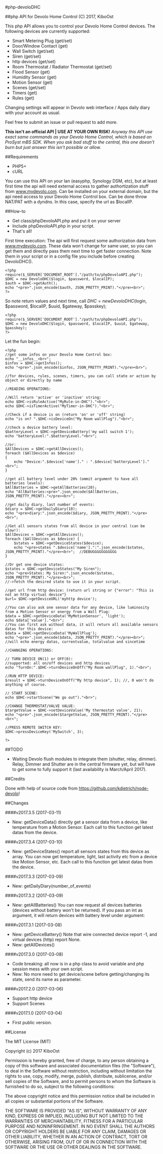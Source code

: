 #php-devoloDHC

##php API for Devolo Home Control
(C) 2017, KiboOst

This php API allows you to control your Devolo Home Control devices.
The following devices are currently supported:

- Smart Metering Plug (get/set)
- Door/Window Contact (get)
- Wall Switch (get/set)
- Siren (get/set)
- http devices (get/set)
- Room Thermostat / Radiator Thermostat (get/set)
- Flood Sensor (get)
- Humidity Sensor (get)
- Motion Sensor (get)
- Scenes (get/set)
- Timers (get)
- Rules (get)

Changing settings will appear in Devolo web interface / Apps daily diary with your account as usual.

Feel free to submit an issue or pull request to add more.

**This isn't an official API | USE AT YOUR OWN RISK!**
_Anyway this API use exact same commands as your Devolo Home Control, which is based on ProSyst mBS SDK. When you ask bad stuff to the central, this one doesn't burn but just answer this isn't possible or allow._

##Requirements
- PHP5+
- cURL

You can use this API on your lan (easyphp, Synology DSM, etc), but at least first time the api will need external access to gather authortization stuff from www.mydevolo.com.
Can be installed on your external domain, but the api need access to your Devolo Home Control box. Can be done throw NAT/PAT with a dyndns. In this case, specify the url as $localIP.


##How-to
- Get class/phpDevoloAPI.php and put it on your server
- Include phpDevoloAPI.php in your script.
- That's all!

First time execution:
The api will first request some authorization data from www.mydevolo.com.
These data won't change for same user, so you can get them and directly pass them next time to get faster connection.
Note them in your script or in a config file you include before creating DevoloDHC().

```
<?php
require($_SERVER['DOCUMENT_ROOT']."/path/to/phpDevoloAPI.php");
$DHC = new DevoloDHC($login, $password, $localIP);
$auth = $DHC->getAuth();
echo "<pre>".json_encode($auth, JSON_PRETTY_PRINT)."</pre><br>";
?>
```

So note return values and next time, call $DHC = new DevoloDHC($login, $password, $localIP, $uuid, $gateway, $passkey);

```
<?php
require($_SERVER['DOCUMENT_ROOT']."/path/to/phpDevoloAPI.php");
$DHC = new DevoloDHC($login, $password, $localIP, $uuid, $gateway, $passkey);
?>
```

Let the fun begin:

```
<?php
//get some infos on your Devolo Home Control box:
echo "__infos__<br>";
$infos = $DHC->getInfos();
echo "<pre>".json_encode($infos, JSON_PRETTY_PRINT)."</pre><br>";

//for devices, rules, scenes, timers, you can call state or action by object or directly by name

//READING OPERATIONS:

//Will return 'active' or 'inactive' string:
echo $DHC->isRuleActive("MyRule-in-DHC")."<br>";
echo $DHC->isTimerActive("MyTimer-in-DHC")."<br>";

//Check if a device is on (return 'on' or 'off' string)
echo "is on? ".$DHC->isDeviceOn("My Room wallPlug")."<br>";

//check a device battery level:
$batteryLevel = $DHC->getDeviceBattery('my wall switch 1');
echo "batteryLevel:".$batteryLevel."<br>";

//or:
$AllDevices = $DHC->getAllDevices();
foreach ($AllDevices as $device)
{
	echo "Device:".$device['name']." : ".$device['batteryLevel']."<br>";
}

//get all battery level under 20% (ommit argument to have all batteries levels):
$AllBatteries = $DHC->getAllBatteries(20);
echo "AllBatteries:<pre>".json_encode($AllBatteries, JSON_PRETTY_PRINT)."</pre><br>";

//get daily diary, last number of events:
$diary = $DHC->getDailyDiary(10);
echo "<pre>diary:".json_encode($diary, JSON_PRETTY_PRINT)."</pre><br>";

//Get all sensors states from all device in your central (can be slow!):
$AllDevices = $DHC->getAllDevices();
foreach ($AllDevices as $device) {
	$states = $DHC->getDeviceStates($device);
	echo "<pre>states ".$device['name'].":".json_encode($states, JSON_PRETTY_PRINT)."</pre><br>";  //DEBUGGGGGGGGGGG
}

//Or get one device states:
$states = $DHC->getDeviceStates("My Siren");
echo "<pre>States: My Siren:".json_encode($states, JSON_PRETTY_PRINT)."</pre><br>";
//->fetch the desired state to use it in your script.

//get url from http device: (return url string or {"error": "This is not an http virtual device"}
$url= $DHC->getDeviceURL('myhttp device');

//You can also ask one sensor data for any device, like luminosity from a Motion Sensor or energy from a Wall Plug:
$data = $DHC->getDeviceData('MyMotionSensor', 'light');
echo $data['value']."<br>";
//You can first ask without data, it will return all available sensors datas for this device:
$data = $DHC->getDeviceData('MyWallPlug');
echo "<pre>".json_encode($data, JSON_PRETTY_PRINT)."</pre><br>"; //will echo energy datas, currentvalue, totalvalue and sincetime

//CHANGING OPERATIONS:

// TURN DEVICE ON(1) or OFF(0):
//supported: all on/off devices and http devices
echo "TurnOn:".$DHC->turnDeviceOnOff("My Room wallPlug", 1)."<br>";

//RUN HTTP DEVICE:
$result = $DHC->turnDeviceOnOff("My http device", 1); //, 0 won't do anything of course. 

// START SCENE:
echo $DHC->startScene("We go out")."<br>";

//CHANGE THERMOSTAT/VALVE VALUE:
$targetValue = $DHC->setDeviceValue('My thermostat valve', 21);
echo "<pre>".json_encode($targetValue, JSON_PRETTY_PRINT)."</pre><br>";

//PRESS REMOTE SWITCH KEY:
$DHC->pressDeviceKey('MySwitch', 3);

?>
```

##TODO

- Waiting Devolo flush modules to integrate them (shutter, relay, dimmer). Relay, Dimmer and Shutter are in the central firmware yet, but will have to get some to fully support it (last availability is March/April 2017).

##Credits

Done with help of source code from https://github.com/kdietrich/node-devolo!

##Changes

####v2017.3.5 (2017-03-11)
- New: getDeviceData() directly get a sensor data from a device, like temperature from a Motion Sensor. Each call to this function get latest datas from the device.

####v2017.3.4 (2017-03-10)
- New: getDeviceStates() report all sensors states from this device as array. You can now get temperature, light, last activity etc from a device like Motion Sensor, etc. Each call to this function get latest datas from the device.

####v2017.3.3 (2017-03-09)
- New: getDailyDiary(number_of_events)

####v2017.3.2 (2017-03-09)
- New: getAllBatteries()
You can now request all devices batteries (devices without battery won't be returned).
If you pass an int as argument, it will return devices with battery level under argument:

####v2017.3.1 (2017-03-08)
- New: getDeviceBattery() Note that wire connected device report -1, and virtual devices (http) report None.
- New: getAllDevices()

####v2017.3.0 (2017-03-08)
- Code breaking: all now is in a php class to avoid variable and php session mess with your own script.
- New: No more need to get device/scene before getting/changing its state, send its name as parameter.

####v2017.2.0 (2017-03-06)
- Support http device
- Support Scenes

####v2017.1.0 (2017-03-04)
- First public version.

##License

The MIT License (MIT)

Copyright (c) 2017 KiboOst

Permission is hereby granted, free of charge, to any person obtaining a copy
of this software and associated documentation files (the "Software"), to deal
in the Software without restriction, including without limitation the rights
to use, copy, modify, merge, publish, distribute, sublicense, and/or sell
copies of the Software, and to permit persons to whom the Software is
furnished to do so, subject to the following conditions:

The above copyright notice and this permission notice shall be included in all
copies or substantial portions of the Software.

THE SOFTWARE IS PROVIDED "AS IS", WITHOUT WARRANTY OF ANY KIND, EXPRESS OR
IMPLIED, INCLUDING BUT NOT LIMITED TO THE WARRANTIES OF MERCHANTABILITY,
FITNESS FOR A PARTICULAR PURPOSE AND NONINFRINGEMENT. IN NO EVENT SHALL THE
AUTHORS OR COPYRIGHT HOLDERS BE LIABLE FOR ANY CLAIM, DAMAGES OR OTHER
LIABILITY, WHETHER IN AN ACTION OF CONTRACT, TORT OR OTHERWISE, ARISING FROM,
OUT OF OR IN CONNECTION WITH THE SOFTWARE OR THE USE OR OTHER DEALINGS IN THE
SOFTWARE.
